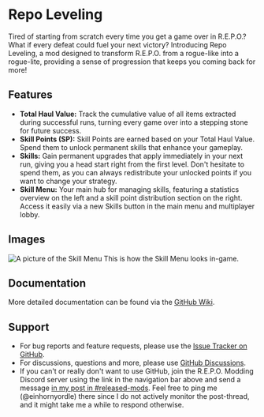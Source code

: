 # Repo Leveling

Tired of starting from scratch every time you get a game over in R.E.P.O.? What if every defeat could fuel your next
victory? Introducing Repo Leveling, a mod designed to transform R.E.P.O. from a rogue-like into a rogue-lite, providing
a sense of progression that keeps you coming back for more!

## Features

- **Total Haul Value:** Track the cumulative value of all items extracted during successful runs, turning every game
  over into a stepping stone for future success.
- **Skill Points (SP):** Skill Points are earned based on your Total Haul Value. Spend them to unlock permanent skills
  that enhance your gameplay.
- **Skills:** Gain permanent upgrades that apply immediately in your next run, giving you a head start right from the
  first level. Don't hesitate to spend them, as you can always redistribute your unlocked points if you want to change
  your strategy.
- **Skill Menu:** Your main hub for managing skills, featuring a statistics overview on the left and a skill point
  distribution section on the right. Access it easily via a new Skills button in the main menu and multiplayer lobby.

## Images

![A picture of the Skill Menu](https://raw.githubusercontent.com/Einhornyordle/RepoLeveling/refs/heads/main/images/SkillMenu.png "This is how the Skill Menu looks in-game")
This is how the Skill Menu looks in-game.

## Documentation

More detailed documentation can be found via the [GitHub Wiki](https://github.com/Einhornyordle/RepoLeveling/wiki).

## Support

- For bug reports and feature requests, please use
the [Issue Tracker on GitHub](https://github.com/Einhornyordle/RepoLeveling/issues).
- For discussions, questions and more, please
use [GitHub Discussions](https://github.com/Einhornyordle/RepoLeveling/discussions).
- If you can't or really don't want to use GitHub, join the R.E.P.O. Modding Discord server using the link in the
navigation bar above and send a message [in my post in #released-mods](https://discord.com/channels/1344557689979670578/1366129264214147102). Feel free to ping me (@einhornyordle) there since
I do not actively monitor the post-thread, and it might take me a while to respond otherwise.